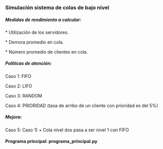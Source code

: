 <h3>Simulación sistema de colas de bajo nivel</h3>

<h5>Medidas de rendimiento a calcular:</h5>
<p>* Utilización de los servidores.</p>
<p>* Demora promedio en cola.</p>
<p>* Número promedio de clientes en cola.</p>

<h5>Políticas de atención:</h5>
<p>Caso 1: FIFO</p>
<p>Caso 2: LIFO</p>
<p>Caso 3: RANDOM</p>
<p>Caso 4: PRIORIDAD (tasa de arribo de un cliente con prioridad es del 5%)</p>

<h5>Mejora:</h5>
<p>Caso 5: Caso 1) + Cola nivel dos pasa a ser nivel 1 con FIFO</p>

<h4>Programa principal: programa_principal.py</h4>

